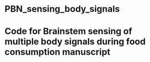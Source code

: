 # PBN_sensing_body_signals
# Code for Brainstem sensing of multiple body signals during food consumption manuscript
 
